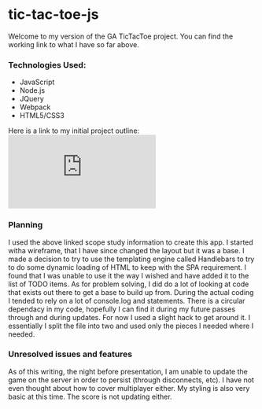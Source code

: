 # tic-tac-toe-js
Welcome to my version of the GA TicTacToe project. You can find the working link to what I have so far above.

### Technologies Used: 
* JavaScript
* Node.js
* JQuery
* Webpack
* HTML5/CSS3

Here is a link to my initial project outline: 
![Scopy study project](https://git.generalassemb.ly/cymbiotica/game-project-scope-study/blob/response/study.md)

### Planning
I used the above linked scope study information to create this app. I started witha wireframe, that I have since changed the layout but it was a base. I made a decision to try to use the templating engine called Handlebars to try to do some dynamic loading of HTML to keep with the SPA requirement. I found that I was unable to use it the way I wished and have added it to the list of TODO items.
As for problem solving, I did do a lot of looking at code that exists out there to get a base to build up from. During the actual coding I tended to rely on a lot of console.log and  statements. 
There is a circular dependacy in my code, hopefully I can find it during my future passes through and during updates. For now I used a slight hack to get around it. I essentially I split the file into two and used only the pieces I needed where I needed. 

### Unresolved issues and features
As of this writing, the night before presentation, I am unable to update the game on the server in order to persist (through disconnects, etc). I have not even thought about how to cover multiplayer either. My styling is also very basic at this time. The score is not updating either. 


